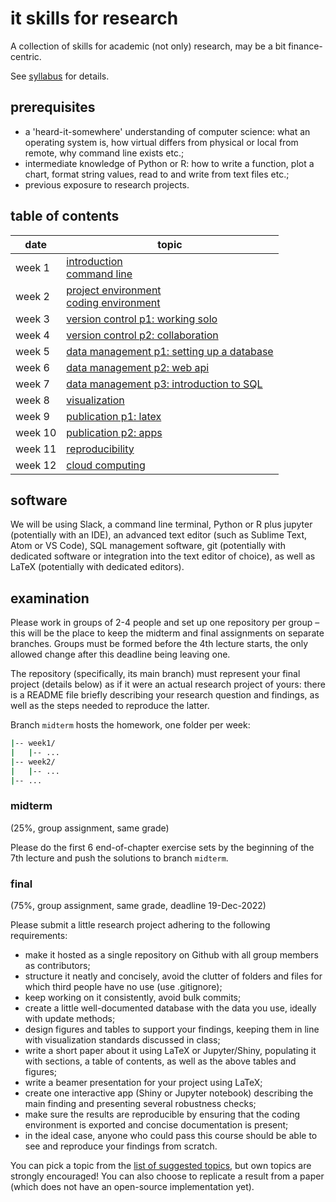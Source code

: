 # it skills for research

A collection of skills for academic (not only) research, may be a bit finance-centric.

See [syllabus](syllabus.pdf) for details.

## prerequisites

- a 'heard-it-somewhere' understanding of computer science: what an operating system is, how virtual differs from physical or local from remote, why command line exists etc.;
- intermediate knowledge of Python or R: how to write a function, plot a chart, format string values, read to and write from text files etc.;
- previous exposure to research projects.

## table of contents

| date    | topic
| ----    | ----
| week 1 | [introduction](./introduction.md)<br/>[command line](./command-line.md)
| week 2 | [project environment](./project-environment.md)<br/>[coding environment](./coding-environment.md)
| week 3 | [version control p1: working solo](./version-control.md)
| week 4 | [version control p2: collaboration](./collaboration-tools.md)
| week 5 | [data management p1: setting up a database](./data-management.md)
| week 6 | [data management p2: web api](./web-api.md)
| week 7 | [data management p3: introduction to SQL](./sql-basics.md)
| week 8 | [visualization](./visualization.md)
| week 9 | [publication p1: latex](./writing-with-latex.md)
| week 10 | [publication p2: apps](./apps.md)
| week 11 | [reproducibility](./reproducibility.md)
| week 12 | [cloud computing](./cloud-computing.md)

## software

We will be using Slack, a command line terminal, Python or R plus jupyter (potentially with an IDE), an advanced text editor (such as Sublime Text, Atom or VS Code), SQL management software, git (potentially with dedicated software or integration into the text editor of choice), as well as LaTeX (potentially with dedicated editors).

## examination

Please work in groups of 2-4 people and set up one repository per group &ndash; this will be the place to keep the midterm and final assignments on separate branches. Groups must be formed before the 4th lecture starts, the only allowed change after this deadline being leaving one.

The repository (specifically, its main branch) must represent your final project (details below) as if it were an actual research project of yours: there is a README file briefly describing your research question and findings, as well as the steps needed to reproduce the latter.

Branch `midterm` hosts the homework, one folder per week:

```bash
|-- week1/
|   |-- ...
|-- week2/
|   |-- ...
|-- ...
```

### midterm

(25\%, group assignment, same grade)

Please do the first 6 end-of-chapter exercise sets by the beginning of the 7th lecture and push the solutions to branch `midterm`.

### final

(75\%, group assignment, same grade, deadline 19-Dec-2022)

Please submit a little research project adhering to the following requirements:

- make it hosted as a single repository on Github with all group members as contributors;
- structure it neatly and concisely, avoid the clutter of folders and files for which third people have no use (use .gitignore);
- keep working on it consistently, avoid bulk commits;
- create a little well-documented database with the data you use, ideally with update methods;
- design figures and tables to support your findings, keeping them in line with visualization standards discussed in class;
- write a short paper about it using LaTeX or Jupyter/Shiny, populating it with sections, a table of contents, as well as the above tables and figures;
- write a beamer presentation for your project using LaTeX;
- create one interactive app (Shiny or Jupyter notebook) describing the main finding and presenting several robustness checks;
- make sure the results are reproducible by ensuring that the coding environment is exported and concise documentation is present;
- in the ideal case, anyone who could pass this course should be able to see and reproduce your findings from scratch.

You can pick a topic from the [list of suggested topics](./research-topics.md), but own topics are strongly encouraged! You can also choose to replicate a result from a paper (which does not have an open-source implementation yet).
